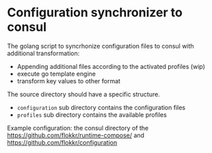 # Configuration synchronizer to consul

The golang script to syncrhonize configuration files to consul with additional transformation:

 * Appending additional files according to the activated profiles (wip)
 * execute go template engine
 * transform key values to other format
 

The source directory should have a specific structure.

 * ```configuration``` sub directory contains the configuration files
 * ```profiles``` sub directory contains the available profiles
 
 Example configuration: the consul directory of the https://github.com/flokkr/runtime-compose/ and https://github.com/flokkr/configuration
